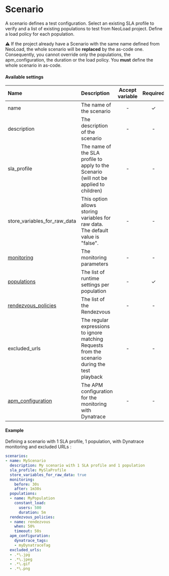 # Scenario
A scenario defines a test configuration. Select an existing SLA profile to verify and a list of existing populations to test from NeoLoad project. Define a load policy for each population.

:warning: If the project already have a Scenario with the same name defined from NeoLoad, the whole scenario will be __replaced__ by the as-code one.
Consequently, you cannot override only the populations, the apm_configuration, the duration or the load policy. You __must__ define the whole scenario in as-code.

#### Available settings

| Name                                | Description                                                                            | Accept variable | Required | Since |
|:----------------------------------- |:-------------------------------------------------------------------------------------- |:---------------:|:--------:|:-----:|
| name                                | The name of the scenario                                                               | -               | &#x2713; |       |
| description                         | The description of the scenario                                                        | -               | -        |       |
| sla_profile                         | The name of the SLA profile to apply to the Scenario (will not be applied to children) | -               | -        |       |
| store_variables_for_raw_data        | This option allows storing variables for raw data.</br> The default value is "false".  | -               | -        |  7.6  |
| [monitoring](monitoring.md)         | The monitoring parameters                                                              | -               | -        |  7.6  |
| [populations](population-policy.md) | The list of runtime settings per population                                           | -               | &#x2713; |       |
| [rendezvous_policies](rendezvous_policy.md) | The list of the Rendezvous                                                     | -               | -        |  7.6  |
| excluded_urls                       | The regular expressions to ignore matching Requests from the scenario during the test playback | -       | -        |  7.6  |
| [apm_configuration](apm_configuration.md) | The APM configuration for the monitoring with Dynatrace                          | -               | -        |  7.5  |


#### Example

Defining a scenario with 1 SLA profile, 1 population, with Dynatrace monitoring and excluded URLs :

```yaml
scenarios:
- name: MyScenario
  description: My scenario with 1 SLA profile and 1 population
  sla_profile: MySlaProfile
  store_variables_for_raw_data: true
  monitoring:
    before: 30s
    after: 1m30s
  populations:
  - name: MyPopulation
    constant_load:
      users: 500
      duration: 5m
  rendezvous_policies:
  - name: rendezvous
    when: 50%
    timeout: 50s
  apm_configuration:
    dynatrace_tags:
    - myDynatraceTag
  excluded_urls:
  - .*\.jpg
  - .*\.jpeg
  - .*\.gif
  - .*\.png
```
